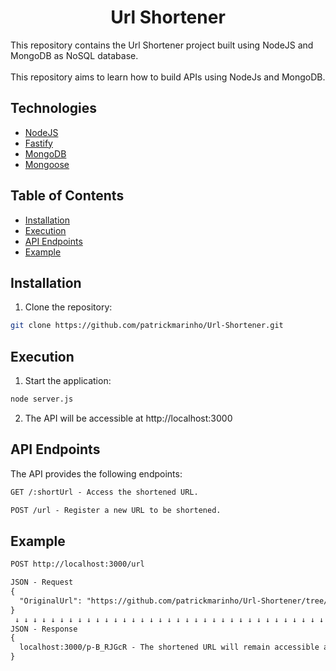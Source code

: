 <h1 align="center">
  Url Shortener
</h1>

This repository contains the Url Shortener project built using NodeJS and MongoDB as NoSQL database.
<br><br>
This repository aims to learn how to build APIs using NodeJs and MongoDB.

## Technologies
- [NodeJS](https://nodejs.dev/en/learn/)
- [Fastify](https://fastify.dev/docs/latest/)
- [MongoDB](https://www.mongodb.com/docs/manual/introduction/)
- [Mongoose](https://mongoosejs.com/docs/index.html)

## Table of Contents

- [Installation](#installation)
- [Execution](#execution)
- [API Endpoints](#api-endpoints)
- [Example](#example)

## Installation
1. Clone the repository:

```bash
git clone https://github.com/patrickmarinho/Url-Shortener.git
```
   
## Execution

1. Start the application:

```markdown
node server.js
```

2. The API will be accessible at http://localhost:3000

## API Endpoints

The API provides the following endpoints:

```markdown
GET /:shortUrl - Access the shortened URL.

POST /url - Register a new URL to be shortened.
```
## Example
```markdown
POST http://localhost:3000/url

JSON - Request
{
  "OriginalUrl": "https://github.com/patrickmarinho/Url-Shortener/tree/main"
}
 ↓ ↓ ↓ ↓ ↓ ↓ ↓ ↓ ↓ ↓ ↓ ↓ ↓ ↓ ↓ ↓ ↓ ↓ ↓ ↓ ↓ ↓ ↓ ↓ ↓ ↓ ↓ ↓ ↓ ↓ ↓ ↓ ↓ ↓ ↓ ↓ ↓ ↓
JSON - Response
{
  localhost:3000/p-B_RJGcR - The shortened URL will remain accessible as long as the server is running
}
```
